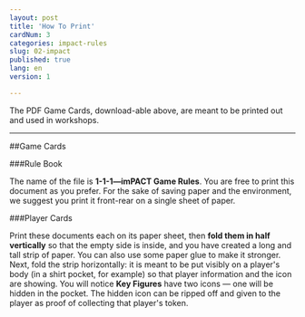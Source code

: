 ```yaml
---
layout: post
title: 'How To Print'
cardNum: 3
categories: impact-rules
slug: 02-impact
published: true
lang: en
version: 1

---
```


The PDF Game Cards, download-able above, are meant to be printed out and used in workshops. 
_________

##Game Cards

###Rule Book

The name of the file is **1-1-1—imPACT Game Rules**. You are free to print this document as you prefer. For the sake of saving paper and the environment, we suggest you print it front-rear on a single sheet of paper.

###Player Cards

Print these documents each on its paper sheet, then **fold them in half vertically** so that the empty side is inside, and you have created a long and tall strip of paper. You can also use some paper glue to make it stronger. Next, fold the strip horizontally: it is meant to be put visibly on a player's body (in a shirt pocket, for example) so that player information and the icon are showing. You will notice **Key Figures** have two icons — one will be hidden in the pocket. The hidden icon can be ripped off and given to the player as proof of collecting that player's token.
